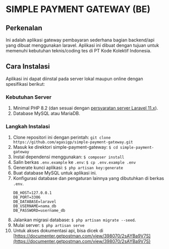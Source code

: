 # SIMPLE PAYMENT GATEWAY (BE)

## Perkenalan
Ini adalah aplikasi gateway pembayaran sederhana bagian backend/api yang dibuat menggunakan laravel. Aplikasi ini dibuat dengan tujuan untuk memenuhi kebutuhan teknis/coding tes di PT Kode Kolektif Indonesia.

## Cara Instalasi
Aplikasi ini dapat diinstal pada server lokal maupun online dengan spesifikasi berikut:

### Kebutuhan Server
1. Minimal PHP 8.2 (dan sesuai dengan [persyaratan server Laravel 11.x](https://laravel.com/docs/11.x/deployment#server-requirements)).
2. Database MySQL atau MariaDB.

### Langkah Instalasi
1. Clone repositori ini dengan perintah: `git clone https://github.com/agasigp/simple-payment-gateway.git`
2. Masuk ke direktori simple-payment-gateway: `$ cd simple-payment-gateway`
3. Instal dependensi menggunakan: `$ composer install`
4. Salin berkas `.env.example` ke `.env`: `$ cp .env.example .env`
5. Generate kunci aplikasi: `$ php artisan key:generate`
6. Buat database MySQL untuk aplikasi ini.
7. Konfigurasi database dan pengaturan lainnya yang dibutuhkan di berkas `.env`.
    ```
    DB_HOST=127.0.0.1
    DB_PORT=3306
    DB_DATABASE=laravel
    DB_USERNAME=nama_db
    DB_PASSWORD=username_db
    ```
8. Jalankan migrasi database: `$ php artisan migrate --seed`.
9. Mulai server: `$ php artisan serve`
10. Untuk akses dokumentasi api, bisa dicek di [https://documenter.getpostman.com/view/398070/2sAYBa9V7S](https://documenter.getpostman.com/view/398070/2sAYBa9V7S)
